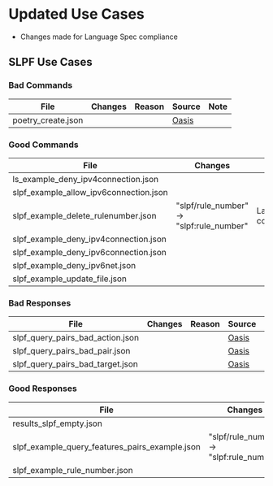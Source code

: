 # Updated Use Cases

  - Changes made for Language Spec compliance

## SLPF Use Cases

### Bad Commands

| File                | Changes | Reason | Source                                                   | Note |
| ------------------- | ------- | ------ | -------------------------------------------------------- | ---- |
| poetry\_create.json |         |        | [Oasis](https://github.com/oasis-open/openc2-custom-aps) |      |

### Good Commands

| File                                      | Changes                                     | Reason              | Source                                                   | Note |
| ----------------------------------------- | ------------------------------------------- | ------------------- | -------------------------------------------------------- | ---- |
| ls\_example\_deny\_ipv4connection.json    |                                             |                     | [Oasis](https://github.com/oasis-open/openc2-custom-aps) |      |
| slpf\_example\_allow\_ipv6connection.json |                                             |                     | [Oasis](https://github.com/oasis-open/openc2-custom-aps) |      |
| slpf\_example\_delete\_rulenumber.json    | "slpf/rule\_number" -\> "slpf:rule\_number" | Language compliance | [Oasis](https://github.com/oasis-open/openc2-custom-aps) |      |
| slpf\_example\_deny\_ipv4connection.json  |                                             |                     | [Oasis](https://github.com/oasis-open/openc2-custom-aps) |      |
| slpf\_example\_deny\_ipv6connection.json  |                                             |                     | [Oasis](https://github.com/oasis-open/openc2-custom-aps) |      |
| slpf\_example\_deny\_ipv6net.json         |                                             |                     | [Oasis](https://github.com/oasis-open/openc2-custom-aps) |      |
| slpf\_example\_update\_file.json          |                                             |                     | [Oasis](https://github.com/oasis-open/openc2-custom-aps) |      |

### Bad Responses

| File                                 | Changes | Reason | Source                                                   | Note |
| ------------------------------------ | ------- | ------ | -------------------------------------------------------- | ---- |
| slpf\_query\_pairs\_bad\_action.json |         |        | [Oasis](https://github.com/oasis-open/openc2-custom-aps) |      |
| slpf\_query\_pairs\_bad\_pair.json   |         |        | [Oasis](https://github.com/oasis-open/openc2-custom-aps) |      |
| slpf\_query\_pairs\_bad\_target.json |         |        | [Oasis](https://github.com/oasis-open/openc2-custom-aps) |      |

### Good Responses

| File                                                | Changes                                     | Reason             | Source                                                   | Note |
| --------------------------------------------------- | ------------------------------------------- | ------------------ | -------------------------------------------------------- | ---- |
| results\_slpf\_empty.json                           |                                             |                    | [Oasis](https://github.com/oasis-open/openc2-custom-aps) |      |
| slpf\_example\_query\_features\_pairs\_example.json | "slpf/rule\_number" -\> "slpf:rule\_number" | Profile compliance | [Oasis](https://github.com/oasis-open/openc2-custom-aps) |      |
| slpf\_example\_rule\_number.json                    |                                             |                    | [Oasis](https://github.com/oasis-open/openc2-custom-aps) |      |
